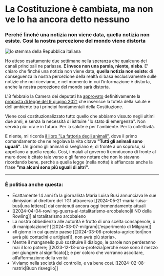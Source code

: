 # La Costituzione è cambiata, ma non ve lo ha ancora detto nessuno

### Perché finché una notizia non viene data, quella notizia non esiste. Così la nostra percezione del mondo viene distorta

![lo stemma della Repubblica italiana](costituzione.jpeg)

Ho atteso esattamente due settimane nella speranza che qualcuno dei canali principali ne parlasse. **E invece non una parola, niente, nisba**. E' chiaro che finché una notizia non viene data, **quella notizia non esiste**: di conseguenza la nostra percezione della realtà si basa esclusivamente sulle notizie che noi riceviamo, e nel momento in cui l'informazione è distorta, anche la nostra percezione del mondo sarà distorta.

L'8 febbraio la Camera dei deputati ha [approvato](http://documenti.camera.it/leg18/pdl/pdf/leg.18.pdl.camera.3156.18PDL0146640.pdfhttps://temi.camera.it/leg18/temi/modifiche-agli-articoli-9-e-41-della-costituzione-in-materia-di-tutela-dell-ambiente.html) definitivamente la [proposta di legge del 9 giugno 2021](http://documenti.camera.it/leg18/pdl/pdf/leg.18.pdl.camera.3156.18PDL0146640.pdf) che inserisce la tutela della salute e dell'ambiente tra i princìpi fondamentali della Costituzione.

Viene così costituzionalizzato tutto quello che abbiamo vissuto negli ultimi due anni, e senza la necessità di istituire "lo stato di emergenza". Non servirà più: ora e in futuro. Per la salute e per l'ambiente. Per la collettività.

E niente, mi ricorda [il libro "La fattoria degli animali"](https://amzn.to/354Mwi6), dove il primo comandamento che ne regolava la vita citava **"Tutti gli animali sono uguali"**. Un giorno gli animali si svegliano e, di fronte a un sopruso, si appellano a quella regola. Così, i maiali al governo li conducono di fronte al muro dove è citato tale verso e gli fanno notare che non lo stavano ricordando bene, perché a quella legge (nella notte) è affiancata anche la frase **"ma alcuni sono più uguali di altri"**.

---

### È politica anche questa:
- Esattamente 14 anni fa la giornalista Maria Luisa Busi annunciava le sue dimissioni al direttore del TG1 attraverso [[2024-05-21-maria-luisa-busi|una lettera]] dai contenuti ancora oggi tremendamente attuali
- [[2024-04-04-rowling-guerra-al-totalitarismo-arcobaleno|il NO della Rowling]] al totalitarismo arcobaleno
- La nostra obbedienza alle autorità è frutto di una scelta consapevole, o di manipolazione? [[2024-03-07-milgram|L'esperimento di Milgram]]
- «Il giorno in cui questo paese [[2024-03-06-protesta-agricoltori|non avrà più contadini e artigiani]], non avrà più storia».
- Mentre il manganello può sostituire il dialogo, le parole non perderanno mai il loro potere; [[2023-12-13-una-profezia|perché esse sono il mezzo per giungere al significato]]; e per coloro che vorranno ascoltare, all’affermazione della verità
- Viviamo nella società del controllo, e va bene così. [[2024-02-08-matrix|Buon risveglio]]